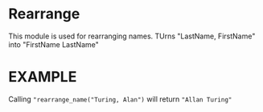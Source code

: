 Rearrange
=========

This module is used for rearranging names.
TUrns "LastName, FirstName" into "FirstName LastName"

# EXAMPLE

Calling `"rearrange_name("Turing, Alan")` will return `"Allan Turing"`
